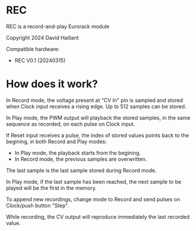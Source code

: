 REC
=======

REC is a record-and-play Eurorack module

Copyright 2024 David Haillant

Compatible hardware:
* REC V0.1 (20240315)

How does it work?
=================

In Record mode, the voltage present at "CV In" pin is sampled and stored when Clock input receives a rising edge.
Up to 512 samples can be stored.

In Play mode, the PWM output will playback the stored samples, in the same sequence as recorded, on each pulse on Clock input.

If Reset input receives a pulse, the index of stored values points back to the begining, in both Record and Play modes:
* In Play mode, the playback starts from the begining.
* In Record mode, the previous samples are overwritten.

The last sample is the last sample stored during Record mode.

In Play mode, if the last sample has been reached, the next sample to be played will be the first in the memory.

To append new recordings, change mode to Record and send pulses on Clock/push button "Step".

While recording, the CV output will reproduce immediately the last recorded value.
